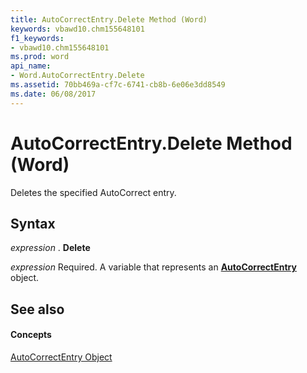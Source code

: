 ```yaml
---
title: AutoCorrectEntry.Delete Method (Word)
keywords: vbawd10.chm155648101
f1_keywords:
- vbawd10.chm155648101
ms.prod: word
api_name:
- Word.AutoCorrectEntry.Delete
ms.assetid: 70bb469a-cf7c-6741-cb8b-6e06e3dd8549
ms.date: 06/08/2017
---
```



# AutoCorrectEntry.Delete Method (Word)

Deletes the specified AutoCorrect entry.


## Syntax

 _expression_ . **Delete**

 _expression_ Required. A variable that represents an **[AutoCorrectEntry](autocorrectentry-object-word.md)** object.


## See also


#### Concepts


[AutoCorrectEntry Object](autocorrectentry-object-word.md)

